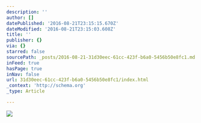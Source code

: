 ```yaml
---
description: ''
author: []
datePublished: '2016-08-21T23:15:15.670Z'
dateModified: '2016-08-21T23:15:03.608Z'
title: ''
publisher: {}
via: {}
starred: false
sourcePath: _posts/2016-08-21-31d30eec-61cc-423f-b6a0-5456b50e8fc1.md
inFeed: true
hasPage: true
inNav: false
url: 31d30eec-61cc-423f-b6a0-5456b50e8fc1/index.html
_context: 'http://schema.org'
_type: Article

---
```

![](https://the-grid-user-content.s3-us-west-2.amazonaws.com/fb189607-eca9-4f7b-9490-b1f9a98f3560.jpg)